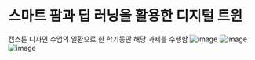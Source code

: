 # 스마트 팜과 딥 러닝을 활용한 디지털 트윈
캡스톤 디자인 수업의 일환으로 한 학기동안 해당 과제를 수행함
![image](https://github.com/SoonHyeonSang/SmartFarm/assets/153223328/f03476c6-50c4-4a5f-a759-1e840e14c964)
![image](https://github.com/SoonHyeonSang/SmartFarm/assets/153223328/c8bdebdf-6c03-4926-859c-bb72507c4d64)
![image](https://github.com/SoonHyeonSang/SmartFarm/assets/153223328/e5ae6ace-dd15-47d0-bf03-53e1aabd0b40)
